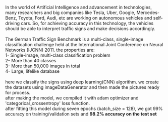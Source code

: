 In the world of Artificial Intelligence and advancement in technologies, many researchers and big companies like Tesla, Uber, Google, Mercedes-Benz, Toyota, Ford, Audi, etc are working on autonomous vehicles and self-driving cars. So, for achieving accuracy in this technology, the vehicles should be able to interpret traffic signs and make decisions accordingly. <br /><br />
The German Traffic Sign Benchmark is a multi-class, single-image classification challenge held at the International Joint Conference on Neural Networks (IJCNN) 2011. the properties are:<br />
1- Single-image, multi-class classification problem<br />
2- More than 40 classes<br />
3- More than 50,000 images in total<br />
4- Large, lifelike database<br /><br />
here we classify the signs using deep learning(CNN) algorithm. we create the datasets using imageDataGenerator and then made the pictures ready for process.<br />
after making the model, we compiled it with adam optimizer and 'categorical_crossentropy' loss function.<br />
after fitting this model during seven epochs (batch_size = 128), we got 99% accuracy on training/validation sets and <strong>98.2%<strong /> accuracy on the test set
